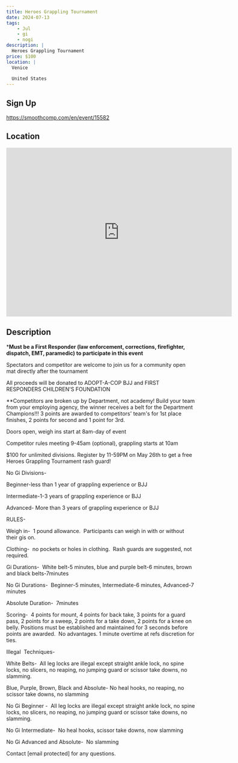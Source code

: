```yaml
---
title: Heroes Grappling Tournament
date: 2024-07-13
tags:
    - Jul
    - gi 
    - nogi 
description: |
  Heroes Grappling Tournament
price: $100
location: |
  Venice
  
  United States
---
```

## Sign Up
https://smoothcomp.com/en/event/15582

## Location
<iframe src="https://www.google.com/maps/embed?pb=!1m18!1m12!1m3!1d12345.6789!2d-82.4402373!3d27.0942263!2m3!1f0!2f0!3f0!3m2!1i1024!2i768!4f13.1!3m3!1m2!1s0x0%3A0x0!2z27.0942263!5e0!3m2!1sen!2sus!4v1234567890" width="600" height="450" style="border:0;" allowfullscreen="" loading="lazy"></iframe>

## Description
***Must be a First Responder (law enforcement, corrections, firefighter, dispatch, EMT, paramedic) to participate in this event**


Spectators and competitor are welcome to join us for a community open mat directly after the tournament


All proceeds will be donated to ADOPT-A-COP BJJ and FIRST RESPONDERS CHILDREN'S FOUNDATION


**Competitors are broken up by Department, not academy! Build your team from your employing agency, the winner receives a belt for the Department Champions!!! 3 points are awarded to competitors' team's for 1st place finishes, 2 points for second and 1 point for 3rd.


Doors open, weigh ins start at 8am-day of event 


Competitor rules meeting 9-45am (optional), grappling starts at 10am


$100 for unlimited divisions. Register by 11-59PM on May 26th to get a free Heroes Grappling Tournament rash guard!


No Gi Divisions-  


Beginner-less than 1 year of grappling experience or BJJ


Intermediate-1-3 years of grappling experience or BJJ


Advanced- More than 3 years of grappling experience or BJJ


RULES-  


Weigh in-  1 pound allowance.  Participants can weigh in with or without their gis on.  


Clothing-  no pockets or holes in clothing.  Rash guards are suggested, not required.   


Gi Durations-  White belt-5 minutes, blue and purple belt-6 minutes, brown and black belts-7minutes 


No Gi Durations-  Beginner-5 minutes, Intermediate-6 minutes, Advanced-7 minutes


Absolute Duration-  7minutes


Scoring-  4 points for mount, 4 points for back take, 3 points for a guard pass, 2 points for a sweep, 2 points for a take down, 2 points for a knee on belly. Positions must be established and maintained for 3 seconds before points are awarded.  No advantages. 1 minute overtime at refs discretion for ties. 


Illegal  Techniques-


White Belts-  All leg locks are illegal except straight ankle lock, no spine locks, no slicers, no reaping, no jumping guard or scissor take downs, no slamming. 


Blue, Purple, Brown, Black and Absolute- No heal hooks, no reaping, no scissor take downs, no slamming


No Gi Beginner -  All leg locks are illegal except straight ankle lock, no spine locks, no slicers, no reaping, no jumping guard or scissor take downs, no slamming.


No Gi Intermediate-  No heal hooks, scissor take downs, now slamming


No Gi Advanced and Absolute-  No slamming 


Contact [email protected] for any questions.